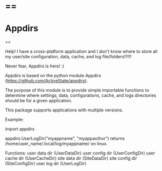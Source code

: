 ==
==
Appdirs
==
==


Help! I have a cross-platform application and 
I don't know where to store all my user/site configuration, 
data, cache, and log file/folders!!!!!! 

Never fear, Appdirs is here! :)

Appdirs is based on the python module Appdirs 
(https://github.com/ActiveState/appdirs).

The purpose of this module is to provide simple importable functions
to determine where settings, data, configurations, cache, and logs
directories should be for a given application.

This package supports applications with multiple versions.

Example:

import appdirs

appdirs.UserLogDir("myappname", "myappauthor") returns 
/home/user_name/.local/log/myappname/
on linux.



Functions:
user data dir (UserDataDir)
user config dir (UserConfigDir)
user cache dir (UserCacheDir)
site data dir (SiteDataDir)
site config dir (SiteConfigDir)
user log dir (UserLogDir)
